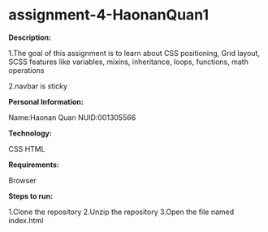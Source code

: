 # assignment-4-HaonanQuan1
**Description:**

1.The goal of this assignment is to learn about CSS positioning, Grid layout, SCSS features like variables, mixins, inheritance, loops, functions, math operations

2.navbar is sticky

**Personal Information:**

Name:Haonan Quan NUID:001305566

**Technology:**

CSS HTML

**Requirements:**

Browser

**Steps to run:**

1.Clone the repository 2.Unzip the repository 3.Open the file named index.html
